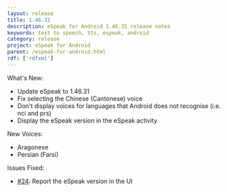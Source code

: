 ```yaml
---
layout: release
title: 1.46.31
description: eSpeak for Android 1.46.31 release notes
keywords: text to speech, tts, espeak, android
category: release
project: eSpeak for Android
parent: /espeak-for-android.html
rdf: ['rdfxml']
---
```


What's New:

*  Update eSpeak to 1.46.31
*  Fix selecting the Chinese (Cantonese) voice
*  Don't display voices for languages that Android does not recognise (i.e. nci and prs)
*  Display the eSpeak version in the eSpeak activity

New Voices:

*  Aragonese
*  Persian (Farsi)

Issues Fixed:

*  [#24](https://github.com/rhdunn/espeak/issues/24): Report the eSpeak version in the UI
